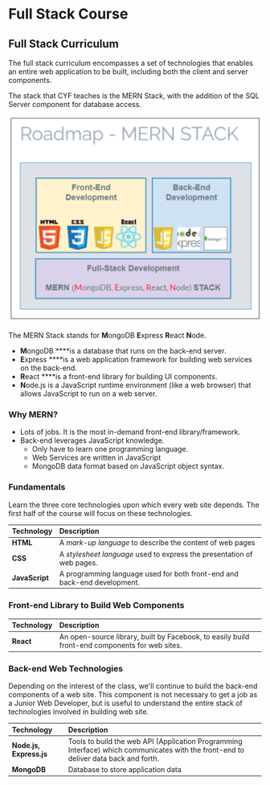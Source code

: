 # Full Stack Course

## Full Stack Curriculum

The full stack curriculum encompasses a set of technologies that enables an entire web application to be built, including both the client and server components.

The stack that CYF teaches is the MERN Stack, with the addition of the SQL Server component for database access. 

![](.gitbook/assets/image%20%28324%29.png)

The MERN Stack stands for **M**ongoDB **E**xpress **R**eact **N**ode. 

* **M**ongoDB ****is a database that runs on the back-end server.
* **E**xpress ****is a web application framework for building web services on the back-end. 
* **R**eact ****is a front-end library for building UI components. 
* **N**ode.js is a JavaScript runtime environment \(like a web browser\) that allows JavaScript to run on a web server. 

### Why MERN?

* Lots of jobs. It is the most in-demand front-end library/framework. 
* Back-end leverages JavaScript knowledge.
  * Only have to learn one programming language.
  * Web Services are written in JavaScript
  * MongoDB data format based on JavaScript object syntax.

### Fundamentals

Learn the three core technologies upon which every web site depends. The first half of the course will focus on these technologies.

| Technology | Description |
| :--- | :--- |
| **HTML** | A _mark-up language_ to describe the content of web pages |
| **CSS** | A _stylesheet language_ used to express the presentation of web pages. |
| **JavaScript** | A programming language used for both front-end and back-end development. |

### Front-end Library to Build Web Components 

| Technology | Description |
| :--- | :--- |
| **React** | An open-source library, built by Facebook, to easily build front-end components for web sites. |

### Back-end Web Technologies

Depending on the interest of the class, we'll continue to build the back-end components of a web site. This component is not necessary to get a job as a Junior Web Developer, but is useful to understand the entire stack of technologies involved in building web site.

| Technology | Description |
| :--- | :--- |
| **Node.js, Express.js** | Tools to build the web API \(Application Programming Interface\) which communicates with the front-end to deliver data back and forth. |
| **MongoDB** | Database to store application data |

